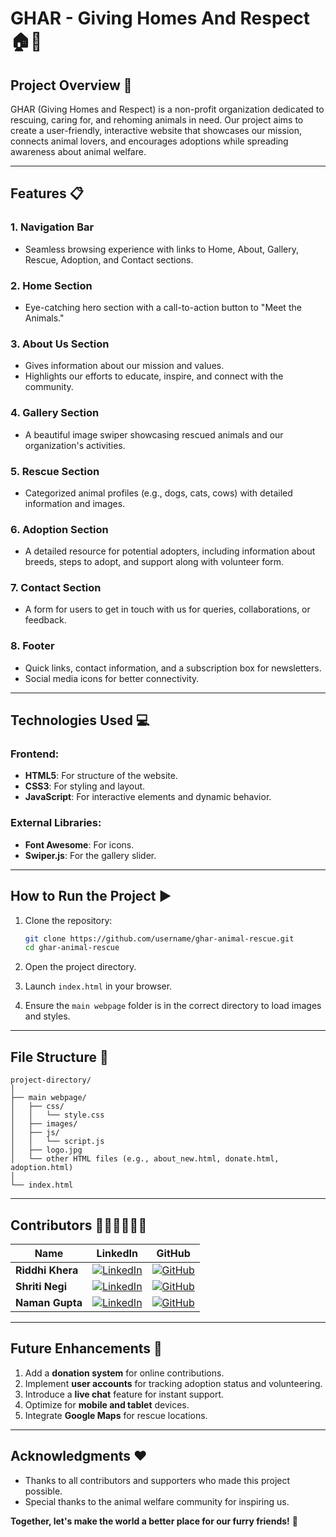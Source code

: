 # GHAR - Giving Homes And Respect 🏠🐾  


## Project Overview 🌟  
GHAR (Giving Homes and Respect) is a non-profit organization dedicated to rescuing, caring for, and rehoming animals in need. Our project aims to create a user-friendly, interactive website that showcases our mission, connects animal lovers, and encourages adoptions while spreading awareness about animal welfare.

---

## Features 📋  

### **1. Navigation Bar**  
- Seamless browsing experience with links to Home, About, Gallery, Rescue, Adoption, and Contact sections.

### **2. Home Section**  
- Eye-catching hero section with a call-to-action button to "Meet the Animals."

### **3. About Us Section**  
- Gives information about our mission and values.
- Highlights our efforts to educate, inspire, and connect with the community.

### **4. Gallery Section**  
- A beautiful image swiper showcasing rescued animals and our organization's activities.

### **5. Rescue Section**  
- Categorized animal profiles (e.g., dogs, cats, cows) with detailed information and images.

### **6. Adoption Section**  
-  A detailed resource for potential adopters, including information about breeds, steps to adopt, and support along with volunteer form.

### **7. Contact Section**  
- A form for users to get in touch with us for queries, collaborations, or feedback.

### **8. Footer**  
- Quick links, contact information, and a subscription box for newsletters.
- Social media icons for better connectivity.

---

## Technologies Used 💻  

### **Frontend:**  
- **HTML5**: For structure of the website.  
- **CSS3**: For styling and layout.  
- **JavaScript**: For interactive elements and dynamic behavior.  

### **External Libraries:**  
- **Font Awesome**: For icons.  
- **Swiper.js**: For the gallery slider.  

---

## How to Run the Project ▶️  

1. Clone the repository:  
   ```bash
   git clone https://github.com/username/ghar-animal-rescue.git
   cd ghar-animal-rescue
   ```

2. Open the project directory.  

3. Launch `index.html` in your browser.  

4. Ensure the `main webpage` folder is in the correct directory to load images and styles.  

---

## File Structure 📁  

```
project-directory/
│
├── main webpage/
│   ├── css/
│   │   └── style.css
│   ├── images/
│   ├── js/
│   │   └── script.js
│   ├── logo.jpg
│   └── other HTML files (e.g., about_new.html, donate.html, adoption.html)
│
└── index.html
```

---

## Contributors 👩‍💻👩‍💻👨‍💻  

| Name           | LinkedIn                                     | GitHub                                      |  
|----------------|---------------------------------------------|---------------------------------------------|  
| **Riddhi Khera**  | [![LinkedIn](https://img.shields.io/badge/-LinkedIn-blue?style=flat&logo=linkedin&logoColor=white)](https://www.linkedin.com/in/riddhikhera/) | [![GitHub](https://img.shields.io/badge/-GitHub-black?style=flat&logo=github&logoColor=white)](https://github.com/code-x-r) |  
| **Shriti Negi**   | [![LinkedIn](https://img.shields.io/badge/-LinkedIn-blue?style=flat&logo=linkedin&logoColor=white)](https://www.linkedin.com/in/shriti-negi-323747338/)  | [![GitHub](https://img.shields.io/badge/-GitHub-black?style=flat&logo=github&logoColor=white)](https://github.com/Shriti507) |  
| **Naman Gupta**   | [![LinkedIn](https://img.shields.io/badge/-LinkedIn-blue?style=flat&logo=linkedin&logoColor=white)](https://www.linkedin.com/in/naman-gupta-769509297/) | [![GitHub](https://img.shields.io/badge/-GitHub-black?style=flat&logo=github&logoColor=white)](https://github.com/gnaman734) |  

---

## Future Enhancements 🚀  

1. Add a **donation system** for online contributions.  
2. Implement **user accounts** for tracking adoption status and volunteering.  
3. Introduce a **live chat** feature for instant support.  
4. Optimize for **mobile and tablet** devices.  
5. Integrate **Google Maps** for rescue locations.  

---

## Acknowledgments ❤️  
- Thanks to all contributors and supporters who made this project possible.  
- Special thanks to the animal welfare community for inspiring us.  

**Together, let's make the world a better place for our furry friends!** 🐾

